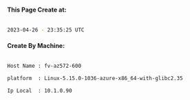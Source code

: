 
   
#### This Page Create at:

```bash

2023-04-26 - 23:35:25 UTC

```

#### Create By Machine:

```bash

Host Name : fv-az572-600

platform  : Linux-5.15.0-1036-azure-x86_64-with-glibc2.35

Ip Local  : 10.1.0.90

```

